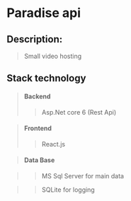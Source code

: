 # Paradise api

## Description: 

> Small video hosting

## Stack technology

> #### Backend
>> Asp.Net core 6 (Rest Api)


> #### Frontend
>> React.js


> #### Data Base

>> MS Sql Server for main data

>> SQLite for logging
